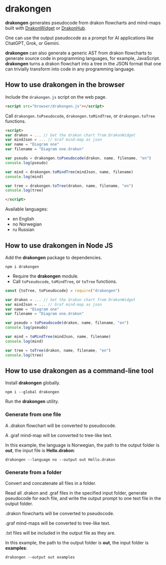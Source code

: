 # drakongen

**drakongen** generates pseudocode from drakon flowcharts and mind-maps built with [DrakonWidget](https://github.com/stepan-mitkin/drakonwidget) or [DrakonHub](https://github.com/stepan-mitkin/drakonhub_desktop).

One can use the output pseudocode as a prompt for AI applications like ChatGPT, Grok, or Gemini.

**drakongen** can also generate a generic AST from drakon flowcharts to generate source code in programming languages, for example, JavaScript.
**drakongen**  turns a drakon flowchart into a tree in the JSON format that one can trivially transform into code in any programming language.

## How to use drakongen in the browser

Include the `drakongen.js` script on the web page.

```html
<script src="browser/drakongen.js"></script>
```

Call `drakongen.toPseudocode`, `drakongen.toMindTree`, or `drakongen.toTree` functions.

```html
<script>
var drakon = ... // Get the drakon chart from DrakonWidget
var mindJson = ... // Graf mind-map as json
var name = "Diagram one"
var filename = "Diagram one.drakon"

var pseudo = drakongen.toPseudocode(drakon, name, filename, "en")
console.log(pseudo)

var mind = drakongen.toMindTree(mindJson, name, filename)
console.log(mind)

var tree = drakongen.toTree(drakon, name, filename, "en")
console.log(tree)

</script>
```

Available languages:

- en English
- no Norwegian
- ru Russian

## How to use drakongen in Node JS

Add the **drakongen** package to dependencies.

```
npm i drakongen
```

- Require the **drakongen** module.
- Call `toPseudocode`, `toMindTree`, or `toTree` functions.

```javascript
const {toTree, toPseudocode} = require("drakongen")

var drakon = ... // Get the drakon chart from DrakonWidget
var mindJson = ... // Graf mind-map as json
var name = "Diagram one"
var filename = "Diagram one.drakon"

var pseudo = toPseudocode(drakon, name, filename, "en")
console.log(pseudo)

var mind = toMindTree(mindJson, name, filename)
console.log(mind)

var tree = toTree(drakon, name, filename, "en")
console.log(tree)
```

## How to use drakongen as a command-line tool

Install **drakongen** globally.

```
npm i --global drakongen
```

Run the **drakongen** utility.

### Generate from one file

A .drakon flowchart will be converted to pseudocode.

A .graf mind-map will be converted to tree-like text.

In this example, the language is Norwegian, the path to the output folder is **out**, the input file is **Hello.drakon**:

```
drakongen --language no --output out Hello.drakon
```

### Generate from a folder

Convert and concatenate all files in a folder.

Read all .drakon and .graf files in the specified input folder, generate pseudocode for each file, and write the output prompt to one text file in the output folder.

.drakon flowcharts will be converted to pseudocode.

.graf mind-maps will be converted to tree-like text.

.txt files will be included in the output file as they are.


In this example, the path to the output folder is **out**, the input folder is **examples**:

```
drakongen --output out examples
```
